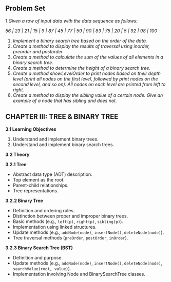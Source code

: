 ## Problem Set
 1._Given a row of input data with the data sequence as follows:_

_56 | 23 | 21 | 15 | 9 | 87 | 45 | 77 | 59 | 90 | 83 | 75 | 20 | 5 | 92 | 98 | 100_

1.  _Implement a binary search tree based on the order of the data._
2.  _Create a method to display the results of traversal using inorder, preorder and postorder._
3.  _Create a method to calculate the sum of the values of all elements in a binary search tree._
4.  _Create a method to determine the height of a binary search tree._
5.  _Create a method showLevelOrder to print nodes based on their depth level (print all nodes on the first level, followed by print nodes on the second level, and so on). All nodes on each level are printed from left to right._
6.  _Create a method to display the sibling value of a certain node. Give an example of a node that has sibling and does not._

## CHAPTER III: TREE & BINARY TREE

**3.1 Learning Objectives**

1.  Understand and implement binary trees.
2.  Understand and implement binary search trees.

**3.2 Theory**

**3.2.1 Tree**

-   Abstract data type (ADT) description.
-   Top element as the root.
-   Parent-child relationships.
-   Tree representations.

**3.2.2 Binary Tree**

-   Definition and ordering rules.
-   Distinction between proper and improper binary trees.
-   Basic methods (e.g., `left(p)`, `right(p)`, `sibling(p)`).
-   Implementation using linked structures.
-   Update methods (e.g., `addNode(node)`, `insertNode()`, `deleteNode(node)`).
-   Tree traversal methods (`preOrder`, `postOrder`, `inOrder`).

**3.2.3 Binary Search Tree (BST)**

-   Definition and purpose.
-   Update methods (e.g., `addNode(node)`, `insertNode()`, `deleteNode(node)`, `searchValue(root, value)`).
-   Implementation involving Node and BinarySearchTree classes.
